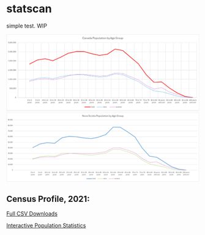 # statscan

simple test. WIP

![ns population](/graphics/canPOP.png)
![ns population](/graphics/nsPOP.png)


## Census Profile, 2021:

[Full CSV Downloads](https://www12.statcan.gc.ca/census-recensement/2021/dp-pd/prof/details/download-telecharger.cfm?Lang=E&SearchText=Canada&DGUIDlist=2021A000011124&GENDERlist=1,2,3&STATISTIClist=1&HEADERlist=1)

[Interactive Population Statistics](https://www12.statcan.gc.ca/census-recensement/2021/dp-pd/prof/details/page.cfm?Lang=E&SearchText=nova%20scotia&DGUIDlist=2021A000011124,2021A000212&GENDERlist=1,2,3&STATISTIClist=1&HEADERlist=2,5)